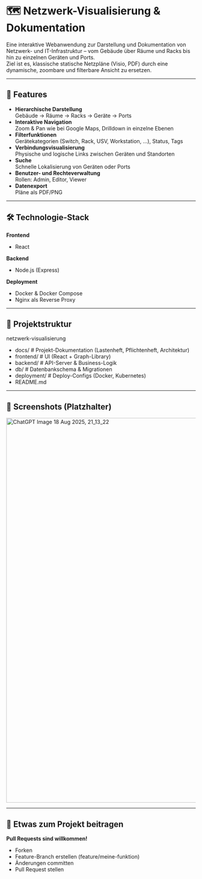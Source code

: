 # 🗺️ Netzwerk-Visualisierung & Dokumentation

Eine interaktive Webanwendung zur Darstellung und Dokumentation von Netzwerk- und IT-Infrastruktur – vom Gebäude über Räume und Racks bis hin zu einzelnen Geräten und Ports.  
Ziel ist es, klassische statische Netzpläne (Visio, PDF) durch eine dynamische, zoombare und filterbare Ansicht zu ersetzen.

---

## 📌 Features

- **Hierarchische Darstellung**  
  Gebäude → Räume → Racks → Geräte → Ports
- **Interaktive Navigation**  
  Zoom & Pan wie bei Google Maps, Drilldown in einzelne Ebenen
- **Filterfunktionen**  
  Gerätekategorien (Switch, Rack, USV, Workstation, …), Status, Tags
- **Verbindungsvisualisierung**  
  Physische und logische Links zwischen Geräten und Standorten
- **Suche**  
  Schnelle Lokalisierung von Geräten oder Ports
- **Benutzer- und Rechteverwaltung**  
  Rollen: Admin, Editor, Viewer
- **Datenexport**  
  Pläne als PDF/PNG

---

## 🛠️ Technologie-Stack

**Frontend**
- React

**Backend**
- Node.js (Express)

**Deployment**
- Docker & Docker Compose
- Nginx als Reverse Proxy

---

## 📂 Projektstruktur

netzwerk-visualisierung
- docs/ # Projekt-Dokumentation (Lastenheft, Pflichtenheft, Architektur)
- frontend/ # UI (React + Graph-Library)
- backend/ # API-Server & Business-Logik
- db/ # Datenbankschema & Migrationen
- deployment/ # Deploy-Configs (Docker, Kubernetes)
- README.md

---

## 📸 Screenshots (Platzhalter)

<img width="1536" height="1024" alt="ChatGPT Image 18  Aug  2025, 21_13_22" src="https://github.com/user-attachments/assets/4660eb8f-1232-46eb-8285-c455e5275830" />

---


## 🤝 Etwas zum Projekt beitragen

**Pull Requests sind willkommen!**
- Forken
- Feature-Branch erstellen (feature/meine-funktion)
- Änderungen committen
- Pull Request stellen
